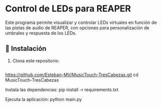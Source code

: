# Control de LEDs para REAPER

Este programa permite visualizar y controlar LEDs virtuales en función de las pistas de audio de REAPER, con opciones para personalización de umbrales y respuesta de los LEDs.


## 🔧 Instalación
1. Clona este repositorio:
   ```bash
https://github.com/Esteban-MV/MusicTouch-TresCabezas.git
cd MusicTouch-TresCabezas

Instala las dependencias:   pip install -r requirements.txt

Ejecuta la aplicación: python main.py
